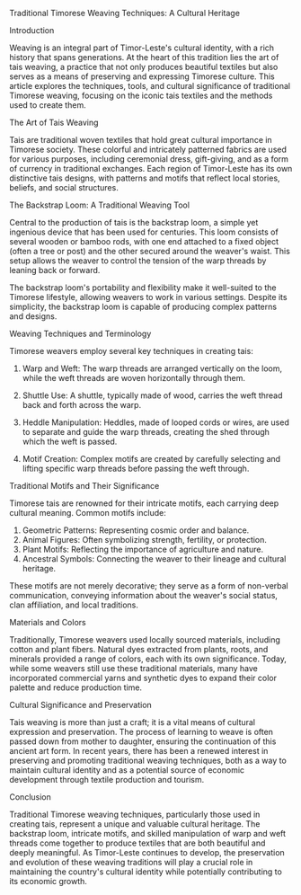 Traditional Timorese Weaving Techniques: A Cultural Heritage

Introduction

Weaving is an integral part of Timor-Leste's cultural identity, with a rich history that spans generations. At the heart of this tradition lies the art of tais weaving, a practice that not only produces beautiful textiles but also serves as a means of preserving and expressing Timorese culture. This article explores the techniques, tools, and cultural significance of traditional Timorese weaving, focusing on the iconic tais textiles and the methods used to create them.

The Art of Tais Weaving

Tais are traditional woven textiles that hold great cultural importance in Timorese society. These colorful and intricately patterned fabrics are used for various purposes, including ceremonial dress, gift-giving, and as a form of currency in traditional exchanges. Each region of Timor-Leste has its own distinctive tais designs, with patterns and motifs that reflect local stories, beliefs, and social structures.

The Backstrap Loom: A Traditional Weaving Tool

Central to the production of tais is the backstrap loom, a simple yet ingenious device that has been used for centuries. This loom consists of several wooden or bamboo rods, with one end attached to a fixed object (often a tree or post) and the other secured around the weaver's waist. This setup allows the weaver to control the tension of the warp threads by leaning back or forward.

The backstrap loom's portability and flexibility make it well-suited to the Timorese lifestyle, allowing weavers to work in various settings. Despite its simplicity, the backstrap loom is capable of producing complex patterns and designs.

Weaving Techniques and Terminology

Timorese weavers employ several key techniques in creating tais:

1. Warp and Weft: The warp threads are arranged vertically on the loom, while the weft threads are woven horizontally through them.

2. Shuttle Use: A shuttle, typically made of wood, carries the weft thread back and forth across the warp.

3. Heddle Manipulation: Heddles, made of looped cords or wires, are used to separate and guide the warp threads, creating the shed through which the weft is passed.

4. Motif Creation: Complex motifs are created by carefully selecting and lifting specific warp threads before passing the weft through.

Traditional Motifs and Their Significance

Timorese tais are renowned for their intricate motifs, each carrying deep cultural meaning. Common motifs include:

1. Geometric Patterns: Representing cosmic order and balance.
2. Animal Figures: Often symbolizing strength, fertility, or protection.
3. Plant Motifs: Reflecting the importance of agriculture and nature.
4. Ancestral Symbols: Connecting the weaver to their lineage and cultural heritage.

These motifs are not merely decorative; they serve as a form of non-verbal communication, conveying information about the weaver's social status, clan affiliation, and local traditions.

Materials and Colors

Traditionally, Timorese weavers used locally sourced materials, including cotton and plant fibers. Natural dyes extracted from plants, roots, and minerals provided a range of colors, each with its own significance. Today, while some weavers still use these traditional materials, many have incorporated commercial yarns and synthetic dyes to expand their color palette and reduce production time.

Cultural Significance and Preservation

Tais weaving is more than just a craft; it is a vital means of cultural expression and preservation. The process of learning to weave is often passed down from mother to daughter, ensuring the continuation of this ancient art form. In recent years, there has been a renewed interest in preserving and promoting traditional weaving techniques, both as a way to maintain cultural identity and as a potential source of economic development through textile production and tourism.

Conclusion

Traditional Timorese weaving techniques, particularly those used in creating tais, represent a unique and valuable cultural heritage. The backstrap loom, intricate motifs, and skilled manipulation of warp and weft threads come together to produce textiles that are both beautiful and deeply meaningful. As Timor-Leste continues to develop, the preservation and evolution of these weaving traditions will play a crucial role in maintaining the country's cultural identity while potentially contributing to its economic growth.